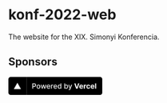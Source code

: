 # konf-2022-web

The website for the XIX. Simonyi Konferencia.

## Sponsors

<a href="https://vercel.com?utm_source=kir-dev&utm_campaign=oss"><img src=".github/pbv.svg" height="36" /></a>
